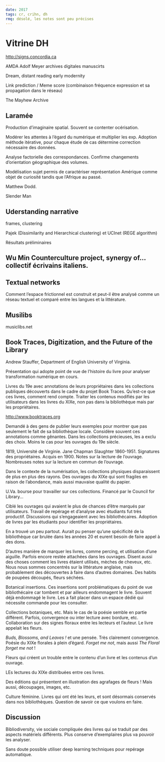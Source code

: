 ```yaml
---
date: 2017
tags: cr, crihn, dh
rmq: désolé, les notes sont peu précises
---
```


# Vitrine DH

http://signs.concordia.ca

AMDA Adolf Meyer archives digitales manuscirts

Dream, distant reading early modernity

Link prediction / Meme score (combinaison fréquence expression et sa propagation dans le réseau)

The Mayhew Archive

## Laramée

Production d’imaginaire spatial. Souvent se contenter océrisation.

Modérer les attentes à l’égard du numérique et multiplier les exp. Adoption méthode itérative, pour chaque étude de cas détermine correction nécessaire des données.

Analyse factorielle des correspondances. Confirme changements d’orientation géographique des volumes.

Modélisation sujet permis de caractériser représentation Amérique comme objet de curiosité tandis que l’Afrique au passé.

Matthew Dodd.

Slender Man

## Uderstanding narrative

frames, clustering

Pajek (Dissimilarity and Hierarchical clustering) et UCInet (REGE algorithm)

Résultats préliminaires

## Wu Min Counterculture project, synergy of… collectif écrivains italiens.

## Textual networks

Comment l’espace frictionnel est construit et peut-il être analysé comme un réseau textuel et comparé entre les langues et la littérature.

## Musilibs

musiclibs.net

## Book Traces, Digitization, and the Future of the Library

Andrew Stauffer, Department of English University of Virginia.

Présentation qui adopte point de vue de l’histoire du livre pour analyser transformation numérique en cours.

Livres du 19e avec annotations de leurs propriétaires dans les collections publiques découverts dans le cadre du projet Book Traces. Qu’est-ce que ces livres, comment rend compte. Traiter les contenus modifiés par les utilisateurs dans les livres du XIXe, non pas dans la bibliothèque mais par les propriétaires.

http://www.booktraces.org

Demandé à des gens de publier leurs exemples pour montrer que pas seulement le fait de sa bibliothèque locale. Considère souvent ces annotations comme gênantes. Dans les collections précieuses, les a exclu des choix. Moins le cas pour les ouvrages du 19e siècle.

1819, Université de Virginie. Jane Chapman Slaughter 1860-1951. Signatures des propriétaires. Acquis en 1900. Notes sur la lecture de l’ouvrage. Nombreuses notes sur la lecture en commun de l’ouvrage. 

Dans le contexte de la numérisation, les collections physiques disparaissent de plus en plus des rayons. Des ouvrages du XIXe qui sont fragiles en raison de l’abondance, mais aussi mauvaise qualité du papier.

U.Va. bourse pour travailler sur ces collections. Financé par le Council for Library...

Ciblé les ouvrages qui avaient le plus de chances d’être marqués par utilisateurs. Travail de repérage et d’analyse avec étudiants fut très productif. Discussions qui s’engageaient avec les bibliothécaires. Adoption de livres par les étudiants pour identifier les propriétaires.

En a trouvé un peu partout. Aurait pu penser qu’une spécificité de la bibliothèque car brulée dans les années 20 et eurent besoin de faire appel à des dons.

D’autres manière de marquer les livres, comme percing, et utilisation d’une aiguille. Parfois encore restée attachées dans les ouvrages. Disent aussi des choses comment les livres étaient utilisés, mèches de cheveux, etc. Nous nous sommes concentrés sur la littérature anglaise, mais probablement des découvertes à faire dans d’autres domaines. Des habits de poupées découpés, fleurs séchées.

Botanical insertions. Ces insertions sont problématiques du point de vue bibliothécaire car tombent et par ailleurs endommagent le livre. Souvent déjà endommagé le livre. Les a fait placer dans un espace dédié qui nécessite commande pour les consulter.

Collections botaniques, etc. Mais le cas de la poésie semble en partie différent. Parfois, convergence ou inter lecture avec bordure, etc. Collaboration sur des signes floraux entre les lecteurs et l’auteur. Le livre appelait les fleurs.

*Buds, Blossoms, and Leaves !* et une pensée. Très clairement convergence. Poésie du XIXe florales à plein d’égard. *Forget me not*, mais aussi *The Floral forget me not* !

Fleurs qui créent un trouble entre le contenu d’un livre et les contenus d’un ouvrage.

LEs lectures du XIXe distribuées entre ces livres.

Des éditions qui présentent en illustration des agrafages de fleurs ! Mais aussi, découpages, images, etc.

Culture féminine. Livres qui ont été les leurs, et sont désormais conservés dans nos bibliothèques. Question de savoir ce que voulons en faire.

## Discussion

Bibliodiversity, vie sociale compliquée des livres qui se traduit par des aspects matériels différents. Plus conserve d’exemplaires plus va pouvoir les analyser.

Sans doute possible utiliser deep learning techniques pour repérage automatique.

